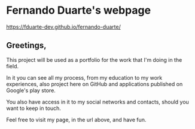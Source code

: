 # Fernando Duarte's webpage

https://fduarte-dev.github.io/fernando-duarte/

## Greetings,

This project will be used as a portfolio for the work that I'm doing in the field.

In it you can see all my process, from my education to my work experiences, also project here on GitHub and applications published on Google's play store.

You also have access in it to my social networks and contacts, should you want to keep in touch.

Feel free to visit my page, in the url above, and have fun.